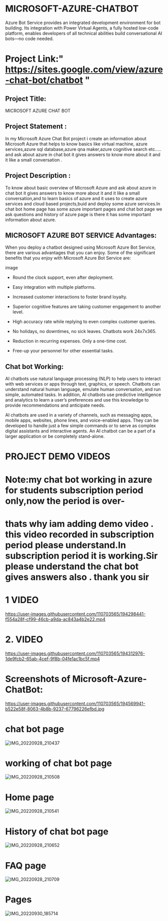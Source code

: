 # MICROSOFT-AZURE-CHATBOT 
Azure Bot Service provides an integrated development environment for bot building. Its integration with Power Virtual Agents, a fully hosted low-code platform, enables developers of all technical abilities build conversational AI bots—no code needed.
# Project Link:" https://sites.google.com/view/azure-chat-bot/chatbot "
## Project Title:
MICROSOFT AZURE CHAT BOT 
## Project Statement :
In my Microsoft Azure Chat Bot project i create an information about Microsoft Azure that helps to know basics like virtual machine, azure services,azure sql database,azure qna maker,azure cognitive search etc..... and ask about azure in chat bot it gives answers to know more about it and it like a small conversation .
## Project Description :
To know about basic overview of Microsoft Azure and ask about azure in chat bot it gives answers to know more about it and it like a small conversation,and to learn basics of azure and it uses to create azure services and cloud based projects,buid and deploy some azure services.In chat bot home page has some azure important pages and chat bot page we ask questions and history of azure page is there it has some important information about azure.
## MICROSOFT AZURE BOT SERVICE Advantages:

When you deploy a chatbot designed using Microsoft Azure Bot Service, there are various advantages that you can enjoy. Some of the significant benefits that you enjoy with Microsoft Azure Bot Service are:

image
- Round the clock support, even after deployment.

- Easy integration with multiple platforms.

- Increased customer interactions to foster brand loyalty.

- Superior cognitive features are taking customer engagement to another level.

- High accuracy rate while replying to even complex customer queries.

- No holidays, no downtimes, no sick leaves. Chatbots work 24x7x365.


- Reduction in recurring expenses. Only a one-time cost.

- Free-up your personnel for other essential tasks.
## Chat bot Working:
AI chatbots use natural language processing (NLP) to help users to interact with web services or apps through text, graphics, or speech. Chatbots can understand natural human language, emulate human conversation, and run simple, automated tasks. In addition, AI chatbots use predictive intelligence and analytics to learn a user’s preferences and use this knowledge to provide recommendations and anticipate needs.

AI chatbots are used in a variety of channels, such as messaging apps, mobile apps, websites, phone lines, and voice-enabled apps. They can be developed to handle just a few simple commands or to serve as complex digital assistants and interactive agents. An AI chatbot can be a part of a larger application or be completely stand-alone.
# PROJECT DEMO VIDEOS
#  Note:my chat bot working in azure for students subscription period only,now the period is over-
#  thats why iam adding demo video . this video recorded in subscription period please understand.In subscription period it is working.Sir please understand the chat bot gives answers also . thank you sir
# 1  VIDEO 
https://user-images.githubusercontent.com/110703565/194298441-f554a28f-cf99-46cb-a9da-ac843a4b2e22.mp4
# 2.  VIDEO 
https://user-images.githubusercontent.com/110703565/194312976-1de9fcb2-65ab-4cef-9f8b-04fe1ac1bc5f.mp4



# Screenshots of Microsoft-Azure-ChatBot:
https://user-images.githubusercontent.com/110703565/194569941-b522e58f-8063-4b8b-9237-67796226efbd.jpg
# chat bot page

![IMG_20220928_210437](https://user-images.githubusercontent.com/110703565/193277023-21d58bcb-06e5-4479-ae2e-e21787fbcf16.jpg)
# working of chat bot page
![IMG_20220928_210508](https://user-images.githubusercontent.com/110703565/193277331-4adbf4bd-2318-4e2b-9d4c-842f64f9e0b5.jpg)
# Home page
![IMG_20220928_210541](https://user-images.githubusercontent.com/110703565/193278154-641c6fd1-bb57-4c24-a5ff-5c682cb00a91.jpg)
# History of chat bot page 
![IMG_20220928_210652](https://user-images.githubusercontent.com/110703565/193278461-a80f962b-95ee-46cb-98c2-74678c3041a1.jpg)
# FAQ page 
![IMG_20220928_210709](https://user-images.githubusercontent.com/110703565/193278854-8a809c96-86ad-44c6-b18d-1c836698e20b.jpg)

# Pages 
![IMG_20220930_185714](https://user-images.githubusercontent.com/110703565/193280041-399e4c97-b241-46c3-ae17-a704819e63b0.jpg)











  






